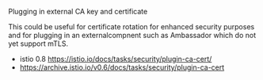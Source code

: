 Plugging in external CA key and certificate

This could be useful for certificate rotation for enhanced security purposes and for plugging in an externalcompnent such as Ambassador which do not yet support mTLS.


- istio 0.8 https://istio.io/docs/tasks/security/plugin-ca-cert/
- https://archive.istio.io/v0.6/docs/tasks/security/plugin-ca-cert
